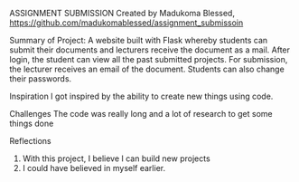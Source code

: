 ASSIGNMENT SUBMISSION
Created by Madukoma Blessed, https://github.com/madukomablessed/assignment_submissoin

Summary of Project: 
A website built with Flask whereby students can submit their documents and lecturers receive the document as a mail.
After login, the student can view all the past submitted projects. 
For submission, the lecturer receives an email of the document. 
Students can also change their passwords.

Inspiration
I got inspired by the ability to create new things using code.

Challenges
The code was really long and a lot of research to get some things done

Reflections
1. With this project, I believe I can build new projects
2. I could have believed in myself earlier.
